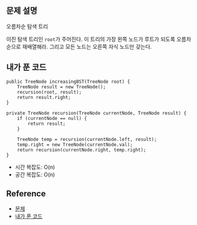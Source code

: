 ## 문제 설명
오름차순 탐색 트리

이진 탐색 트리인 ```root```가 주어진다. 이 트리의 가장 왼쪽 노드가 루트가 되도록 오름차순으로 재배열해라. 그리고 모든 노드는 오른쪽 자식 노드만 갖는다.

## 내가 푼 코드
```
public TreeNode increasingBST(TreeNode root) {
    TreeNode result = new TreeNode();
    recursion(root, result);
    return result.right;
}

private TreeNode recursion(TreeNode currentNode, TreeNode result) {
    if (currentNode == null) {
        return result;
    }
    
    TreeNode temp = recursion(currentNode.left, result);
    temp.right = new TreeNode(currentNode.val);
    return recursion(currentNode.right, temp.right);
}
```
* 시간 복잡도: O(n)
* 공간 복잡도: O(n)

## Reference
* [문제](https://leetcode.com/problems/increasing-order-search-tree/)
* [내가 푼 코드](https://github.com/smpark1020/leetcode-practice/blob/master/src/leetcode/recursion/Q897.java)